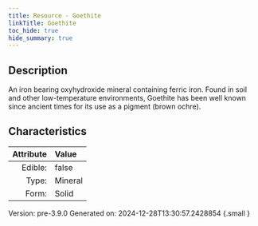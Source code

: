```yaml
---
title: Resource - Goethite
linkTitle: Goethite
toc_hide: true
hide_summary: true
---
```


## Description
An iron bearing oxyhydroxide mineral containing&#10;&#9; ferric iron. Found in soil and other low-temperature environments, Goethite has been&#10;&#9; well known&#9;since ancient times for its use as a pigment (brown ochre). 

## Characteristics

| Attribute      | Value |
|--------:|:------|
|Edible:|false|
|Type:|Mineral|
|Form:|Solid|
 



    

Version: pre-3.9.0 Generated on: 2024-12-28T13:30:57.2428854
{.small }
